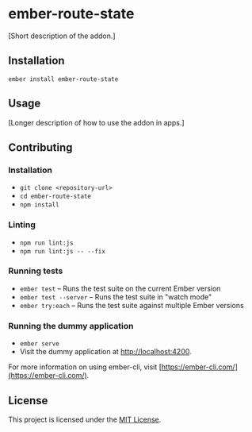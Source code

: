 ember-route-state
==============================================================================

[Short description of the addon.]

Installation
------------------------------------------------------------------------------

```
ember install ember-route-state
```


Usage
------------------------------------------------------------------------------

[Longer description of how to use the addon in apps.]


Contributing
------------------------------------------------------------------------------

### Installation

* `git clone <repository-url>`
* `cd ember-route-state`
* `npm install`

### Linting

* `npm run lint:js`
* `npm run lint:js -- --fix`

### Running tests

* `ember test` – Runs the test suite on the current Ember version
* `ember test --server` – Runs the test suite in "watch mode"
* `ember try:each` – Runs the test suite against multiple Ember versions

### Running the dummy application

* `ember serve`
* Visit the dummy application at [http://localhost:4200](http://localhost:4200).

For more information on using ember-cli, visit [https://ember-cli.com/](https://ember-cli.com/).

License
------------------------------------------------------------------------------

This project is licensed under the [MIT License](LICENSE.md).
